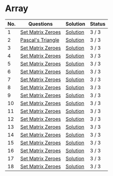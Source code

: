 <h1>Array</h1>

| No. | Questions                                                                                    | Solution                                                                                                       | Status |
| --- | -------------------------------------------------------------------------------------------- | -------------------------------------------------------------------------------------------------------------- | ------ |
| 1   | <a href="https://leetcode.com/problems/set-matrix-zeroes/description/">Set Matrix Zeroes</a> | <a href="https://github.com/sanjay9616/Striver-180/blob/master/Set%20Matrix%20Zeroes/Solution.md">Solution</a> | 3 / 3  |
| 2   | <a href="https://leetcode.com/problems/pascals-triangle/description/">Pascal's Triangle</a>  | <a href="https://github.com/sanjay9616/Striver-180/blob/master/Pascal's%20Triangle/Solution.md">Solution</a>   | 3 / 3  |
| 3   | <a href="https://leetcode.com/problems/set-matrix-zeroes/description/">Set Matrix Zeroes</a> | <a href="https://github.com/sanjay9616/Striver-180/blob/master/Set%20Matrix%20Zeroes/Solution.md">Solution</a> | 3 / 3  |
| 4   | <a href="https://leetcode.com/problems/set-matrix-zeroes/description/">Set Matrix Zeroes</a> | <a href="https://github.com/sanjay9616/Striver-180/blob/master/Set%20Matrix%20Zeroes/Solution.md">Solution</a> | 3 / 3  |
| 5   | <a href="https://leetcode.com/problems/set-matrix-zeroes/description/">Set Matrix Zeroes</a> | <a href="https://github.com/sanjay9616/Striver-180/blob/master/Set%20Matrix%20Zeroes/Solution.md">Solution</a> | 3 / 3  |
| 6   | <a href="https://leetcode.com/problems/set-matrix-zeroes/description/">Set Matrix Zeroes</a> | <a href="https://github.com/sanjay9616/Striver-180/blob/master/Set%20Matrix%20Zeroes/Solution.md">Solution</a> | 3 / 3  |
| 7   | <a href="https://leetcode.com/problems/set-matrix-zeroes/description/">Set Matrix Zeroes</a> | <a href="https://github.com/sanjay9616/Striver-180/blob/master/Set%20Matrix%20Zeroes/Solution.md">Solution</a> | 3 / 3  |
| 8   | <a href="https://leetcode.com/problems/set-matrix-zeroes/description/">Set Matrix Zeroes</a> | <a href="https://github.com/sanjay9616/Striver-180/blob/master/Set%20Matrix%20Zeroes/Solution.md">Solution</a> | 3 / 3  |
| 9   | <a href="https://leetcode.com/problems/set-matrix-zeroes/description/">Set Matrix Zeroes</a> | <a href="https://github.com/sanjay9616/Striver-180/blob/master/Set%20Matrix%20Zeroes/Solution.md">Solution</a> | 3 / 3  |
| 10  | <a href="https://leetcode.com/problems/set-matrix-zeroes/description/">Set Matrix Zeroes</a> | <a href="https://github.com/sanjay9616/Striver-180/blob/master/Set%20Matrix%20Zeroes/Solution.md">Solution</a> | 3 / 3  |
| 11  | <a href="https://leetcode.com/problems/set-matrix-zeroes/description/">Set Matrix Zeroes</a> | <a href="https://github.com/sanjay9616/Striver-180/blob/master/Set%20Matrix%20Zeroes/Solution.md">Solution</a> | 3 / 3  |
| 12  | <a href="https://leetcode.com/problems/set-matrix-zeroes/description/">Set Matrix Zeroes</a> | <a href="https://github.com/sanjay9616/Striver-180/blob/master/Set%20Matrix%20Zeroes/Solution.md">Solution</a> | 3 / 3  |
| 13  | <a href="https://leetcode.com/problems/set-matrix-zeroes/description/">Set Matrix Zeroes</a> | <a href="https://github.com/sanjay9616/Striver-180/blob/master/Set%20Matrix%20Zeroes/Solution.md">Solution</a> | 3 / 3  |
| 14  | <a href="https://leetcode.com/problems/set-matrix-zeroes/description/">Set Matrix Zeroes</a> | <a href="https://github.com/sanjay9616/Striver-180/blob/master/Set%20Matrix%20Zeroes/Solution.md">Solution</a> | 3 / 3  |
| 15  | <a href="https://leetcode.com/problems/set-matrix-zeroes/description/">Set Matrix Zeroes</a> | <a href="https://github.com/sanjay9616/Striver-180/blob/master/Set%20Matrix%20Zeroes/Solution.md">Solution</a> | 3 / 3  |
| 16  | <a href="https://leetcode.com/problems/set-matrix-zeroes/description/">Set Matrix Zeroes</a> | <a href="https://github.com/sanjay9616/Striver-180/blob/master/Set%20Matrix%20Zeroes/Solution.md">Solution</a> | 3 / 3  |
| 17  | <a href="https://leetcode.com/problems/set-matrix-zeroes/description/">Set Matrix Zeroes</a> | <a href="https://github.com/sanjay9616/Striver-180/blob/master/Set%20Matrix%20Zeroes/Solution.md">Solution</a> | 3 / 3  |
| 18  | <a href="https://leetcode.com/problems/set-matrix-zeroes/description/">Set Matrix Zeroes</a> | <a href="https://github.com/sanjay9616/Striver-180/blob/master/Set%20Matrix%20Zeroes/Solution.md">Solution</a> | 3 / 3  |